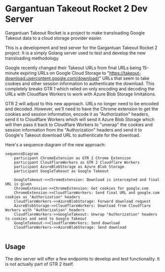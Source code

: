 # Gargantuan Takeout Rocket 2 Dev Server

Gargantuan Takeout Rocket is a project to make transloading Google Takeout data to a cloud storage provider easier.

This is a development and test server for the Gargantuan Takeout Rocket 2 project. It is a simply Golang server used to test and develop the new transloading methodology.

Google recently changed their Takeout URLs from final URLs being 15-minute expiring URLs on Google Cloud Storage to "https://takeout-download.usercontent.google.com/download/" URLs that seem to take cookies and other session information to authenticate the download. This completely breaks GTR 1 which relied on only encoding and decoding the URLs with Cloudflare Workers to work with Azure Blob Storage limitations.

GTR 2 will adjust to this new approach. URLs no longer need to be encoded and decoded. However, we'll need to have the Chrome extension to get the cookies and session information, encode it as "Authorization" headers, send it to Cloudflare Workers which will send it Azure Blob Storage which will then pass it back to Cloudflare Workers to "unwrap" the cookies and session information from the "Authorization" headers and send it to Google's Takeout download URL to authenticate for the download.

Here's a sequence diagram of the new approach:

```mermaid
sequenceDiagram
    participant ChromeExtension as GTR 2 Chrome Extension
    participant CloudflareWorkers as GTR 2 Cloudflare Workers
    participant AzureBlobStorage as Azure Blob Storage
    participant GoogleTakeout as Google Takeout

    GoogleTakeout->>ChromeExtension: Download is intercepted and final URL is given
    ChromeExtension->>ChromeExtension: Get cookies for google.com
    ChromeExtension->>CloudflareWorkers: Send final URL and google.com cookies as "Authorization" headers
    CloudflareWorkers->>AzureBlobStorage: Forward download request
    AzureBlobStorage->>CloudflareWorkers: Download from Cloudflare Workers with "Authorization" headers
    CloudflareWorkers->>GoogleTakeout: Unwrap "Authorization" headers to cookies and send to Google Takeout
    GoogleTakeout->>CloudflareWorkers: Send download
    CloudflareWorkers->>AzureBlobStorage: Send download
    
```


## Usage

The dev server will offer a few endpoints to develop and test functionality. It is not actually part of GTR 2 itself.